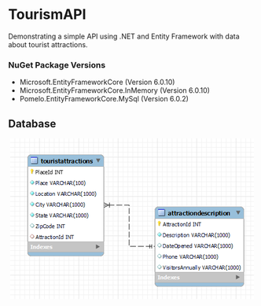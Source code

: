# TourismAPI
Demonstrating a simple API using .NET and Entity Framework with data about tourist attractions.

### NuGet Package Versions
* Microsoft.EntityFrameworkCore (Version 6.0.10)
* Microsoft.EntityFrameworkCore.InMemory (Version 6.0.10)
* Pomelo.EntityFrameworkCore.MySql (Version 6.0.2)

## Database
<p align="center">
  <img src="/images/databaseTables.png" />
</p>
